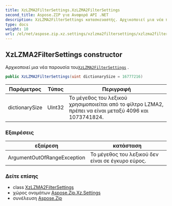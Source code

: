 ```yaml
---
title: XzLZMA2FilterSettings.XzLZMA2FilterSettings
second_title: Aspose.ZIP για Αναφορά API .NET
description: XzLZMA2FilterSettings κατασκευαστής. Αρχικοποιεί μια νέα παρουσία τουXzLZMA2FilterSettings .
type: docs
weight: 10
url: /el/net/aspose.zip.xz.settings/xzlzma2filtersettings/xzlzma2filtersettings/
---
```

## XzLZMA2FilterSettings constructor

Αρχικοποιεί μια νέα παρουσία του[`XzLZMA2FilterSettings`](../) .

```csharp
public XzLZMA2FilterSettings(uint dictionarySize = 16777216)
```

| Παράμετρος | Τύπος | Περιγραφή |
| --- | --- | --- |
| dictionarySize | UInt32 | Το μέγεθος του λεξικού χρησιμοποιείται από το φίλτρο LZMA2, πρέπει να είναι μεταξύ 4096 και 1073741824. |

### Εξαιρέσεις

| εξαίρεση | κατάσταση |
| --- | --- |
| ArgumentOutOfRangeException | Το μέγεθος του λεξικού δεν είναι σε έγκυρο εύρος. |

### Δείτε επίσης

* class [XzLZMA2FilterSettings](../)
* χώρος ονομάτων [Aspose.Zip.Xz.Settings](../../xzlzma2filtersettings/)
* συνέλευση [Aspose.Zip](../../../)


